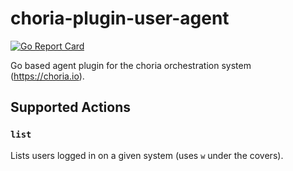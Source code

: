 # choria-plugin-user-agent

[![Go Report Card](https://goreportcard.com/badge/github.com/ExalDraen/choria-plugin-user-agent)](https://goreportcard.com/report/github.com/ExalDraen/choria-plugin-user-agent)

Go based agent plugin for the choria orchestration system (https://choria.io). 

## Supported Actions

### `list`

Lists users logged in on a given system (uses `w` under the covers).